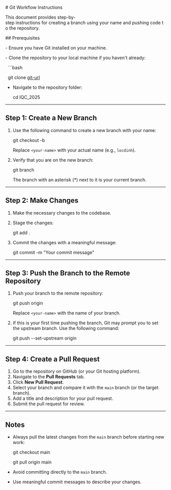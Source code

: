 # Git Workflow Instructions

This document provides step-by-step instructions for creating a branch using your name and pushing code to the repository.

## Prerequisites

- Ensure you have Git installed on your machine.

- Clone the repository to your local machine if you haven't already:

  ```bash

  git clone [git-url](https://github.com/dinhtanloc/IQC_2025.git)

-   Navigate to the repository folder:

    cd IQC_2025

* * * * *

Step 1: Create a New Branch
---------------------------

1.  Use the following command to create a new branch with your name:

    git checkout -b <your-name>

    Replace `<your-name>` with your actual name (e.g., `locdinh`).

2.  Verify that you are on the new branch:

    git branch

    The branch with an asterisk (*) next to it is your current branch.

* * * * *

Step 2: Make Changes
--------------------

1.  Make the necessary changes to the codebase.
2.  Stage the changes:

    git add .

3.  Commit the changes with a meaningful message:

    git commit -m "Your commit message"

* * * * *

Step 3: Push the Branch to the Remote Repository
------------------------------------------------

1.  Push your branch to the remote repository:

    git push origin <your-name>

    Replace `<your-name>` with the name of your branch.

2.  If this is your first time pushing the branch, Git may prompt you to set the upstream branch. Use the following command:

    git push --set-upstream origin <your-name>

* * * * *

Step 4: Create a Pull Request
-----------------------------

1.  Go to the repository on GitHub (or your Git hosting platform).
2.  Navigate to the **Pull Requests** tab.
3.  Click **New Pull Request**.
4.  Select your branch and compare it with the `main` branch (or the target branch).
5.  Add a title and description for your pull request.
6.  Submit the pull request for review.

* * * * *

Notes
-----

-   Always pull the latest changes from the `main` branch before starting new work:

    git checkout main

    git pull origin main

-   Avoid committing directly to the `main` branch.
-   Use meaningful commit messages to describe your changes.

